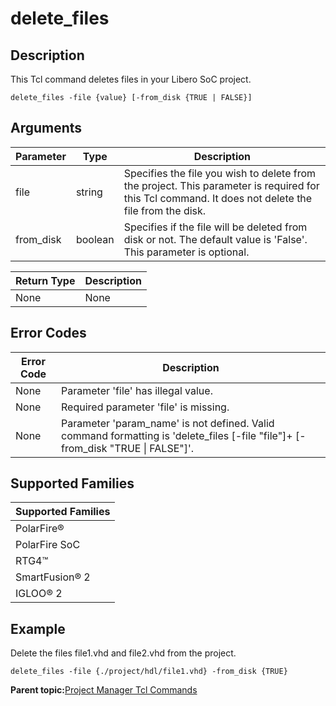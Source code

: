 # delete\_files

## Description

This Tcl command deletes files in your Libero SoC project.

```
delete_files -file {value} [-from_disk {TRUE | FALSE}]
```

## Arguments

|Parameter|Type|Description|
|---------|----|-----------|
|file|string|Specifies the file you wish to delete from the project. This parameter is required for this Tcl command. It does not delete the file from the disk.|
|from\_disk|boolean|Specifies if the file will be deleted from disk or not. The default value is 'False'. This parameter is optional.|

|Return Type|Description|
|-----------|-----------|
|None|None|

## Error Codes

|Error Code|Description|
|----------|-----------|
|None|Parameter 'file' has illegal value.|
|None|Required parameter 'file' is missing.|
|None|Parameter 'param\_name' is not defined. Valid command formatting is 'delete\_files \[-file "file"\]+ \[-from\_disk "TRUE \| FALSE"\]'.|

## Supported Families

|Supported Families|
|------------------|
|PolarFire®|
|PolarFire SoC|
|RTG4™|
|SmartFusion® 2|
|IGLOO® 2|

## Example

Delete the files file1.vhd and file2.vhd from the project.

```
delete_files -file {./project/hdl/file1.vhd} -from_disk {TRUE}
```

**Parent topic:**[Project Manager Tcl Commands](GUID-CE445F8D-419D-434B-9288-A0005F280E89.md)

